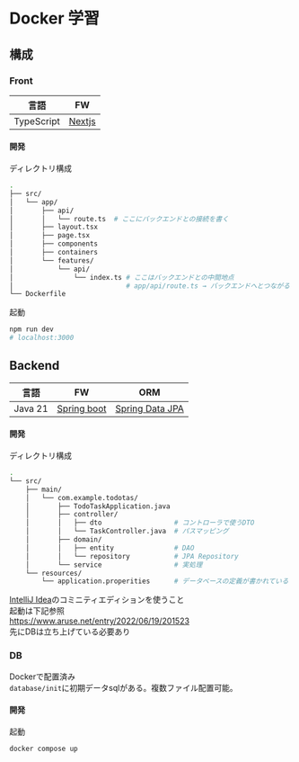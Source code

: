 # Docker 学習

## 構成
### Front
| 言語 | FW |
| --- | --- |
| TypeScript | [Nextjs](https://github.com/vercel/next.js/) |

#### 開発
ディレクトリ構成

```sh
.
├── src/
│   └── app/
│       ├── api/
│       │   └── route.ts  # ここにバックエンドとの接続を書く
│       ├── layout.tsx
│       ├── page.tsx
│       ├── components
│       ├── containers
│       └── features/
│           └── api/
│               └── index.ts # ここはバックエンドとの中間地点
│                            # app/api/route.ts → バックエンドへとつながる   
└── Dockerfile
```

起動
```sh
npm run dev
# localhost:3000
```

## Backend
| 言語 | FW | ORM |
| --- | --- | --- |
| Java 21 | [Spring boot](https://spring.io/) | [Spring Data JPA](https://spring.io/projects/spring-data-jpa/) |


#### 開発
ディレクトリ構成
```sh
.
└── src/
    ├── main/
    │   └── com.example.todotas/
    │       ├── TodoTaskApplication.java
    │       ├── controller/
    │       │   ├── dto                  # コントローラで使うDTO
    │       │   └── TaskController.java  # パスマッピング
    │       ├── domain/
    │       │   ├── entity               # DAO
    │       │   └── repository           # JPA Repository
    │       └── service                  # 実処理
    └── resources/
        └── application.properities      # データベースの定義が書かれている
```

[IntelliJ Idea](https://www.jetbrains.com/idea/download/)のコミニティエディションを使うこと  
起動は下記参照  
https://www.aruse.net/entry/2022/06/19/201523  
先にDBは立ち上げている必要あり

### DB
Dockerで配置済み  
`database/init`に初期データsqlがある。複数ファイル配置可能。

#### 開発
起動
```sh
docker compose up
``````